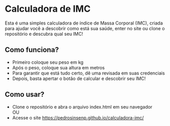 # Calculadora de IMC
 Esta é uma simples calculadora de índice de Massa Corporal (IMC), criada para ajudar você a descobrir como está sua saúde, enter no site ou clone o repositório e descubra qual seu IMC!

## Como funciona?
- Primeiro coloque seu peso em kg
- Após o peso, coloque sua altura em metros
- Para garantir que está tudo certo, dê uma revisada em suas credenciais
- Depois, basta apertar o botão de calcular e descobrir seu IMC!

## Como usar?
- Clone o repositório e abra o arquivo index.html em seu navegador<br/>
OU
- Acesse o site https://pedrosinsenp.github.io/calculadora-imc/
